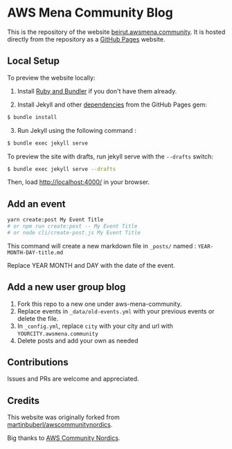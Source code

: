 # AWS Mena Community Blog

This is the repository of the website [beirut.awsmena.community](https://beirut.awsmena.community). It is hosted directly from the repository as a [GitHub Pages](https://pages.github.com/) website.

## Local Setup

To preview the website locally:

1. Install [Ruby and Bundler](https://help.github.com/articles/setting-up-your-github-pages-site-locally-with-jekyll/) if you don't have them already.

2. Install Jekyll and other [dependencies](https://pages.github.com/versions/) from the GitHub Pages gem:

```sh
$ bundle install
```

3. Run Jekyll using the following command :

```sh
$ bundle exec jekyll serve
```

To preview the site with drafts, run jekyll serve with the `--drafts` switch:

```sh
$ bundle exec jekyll serve --drafts
```

Then, load [http://localhost:4000/](http://localhost:4000/) in your browser.

## Add an event

```sh
yarn create:post My Event Title
# or npm run create:post -- My Event Title
# or node cli/create-post.js My Event Title
```

This command will create a new markdown file in `_posts/` named : `YEAR-MONTH-DAY-title.md`

Replace YEAR MONTH and DAY with the date of the event.

## Add a new user group blog

1. Fork this repo to a new one under aws-mena-community.
2. Replace events in `_data/old-events.yml` with your previous events or delete the file.
3. In `_config.yml`, replace `city` with your city and url with `YOURCITY.awsmena.community`
4. Delete posts and add your own as needed

## Contributions

Issues and PRs are welcome and appreciated.

## Credits

This website was originally forked from [martinbuberl/awscommunitynordics](https://github.com/martinbuberl/awscommunitynordics).

Big thanks to [AWS Community Nordics](https://awscommunitynordics.org/).
